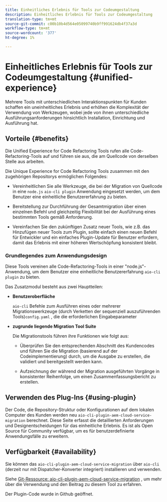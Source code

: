 ```yaml
---
title: Einheitliches Erlebnis für Tools zur Codeumgestaltung
description: Einheitliches Erlebnis für Tools zur Codeumgestaltung
translation-type: tm+mt
source-git-commit: c00b10b4d564e05099740b9ff991624db4f37a3d
workflow-type: tm+mt
source-wordcount: '377'
ht-degree: 1%

---
```



# Einheitliches Erlebnis für Tools zur Codeumgestaltung {#unified-experience}

Mehrere Tools mit unterschiedlichen Interaktionspunkten für Kunden schaffen ein uneinheitliches Erlebnis und erhöhen die Komplexität der Verwendung von Werkzeugen, wobei jede von ihnen unterschiedliche Ausführungsanforderungen hinsichtlich Installation, Einrichtung und Ausführung hat.

## Vorteile {#benefits}

Die Unified Experience for Code Refactoring Tools rufen alle Code-Refactoring-Tools auf und führen sie aus, die am Quellcode von derselben Stelle aus arbeiten.

Die Unique Experience for Code Refactoring Tools zusammen mit den zugehörigen Repositorys ermöglichen Folgendes:

* Vereinheitlichen Sie alle Werkzeuge, die bei der Migration von Quellcode in eine `node.js` `aio-cli plugin` Anwendung eingesetzt werden, um dem Benutzer eine einheitliche Benutzererfahrung zu bieten.

* Bereitstellung zur Durchführung der Gesamtmigration über einen einzelnen Befehl und gleichzeitig Flexibilität bei der Ausführung eines bestimmten Tools gemäß Anforderung.

* Vereinfachen Sie den zukünftigen Zusatz neuer Tools, wie z.B. das Hinzufügen neuer Tools zum Plugin, sollte einfach einen neuen Befehl für Entwickler und ein einfaches Plugin-Update für Benutzer erfordern, damit das Erlebnis mit einer höheren Wertschöpfung konsistent bleibt.

### Grundlegendes zum Anwendungsdesign

Diese Tools vereinen alle Code-Refactoring-Tools in einer &quot;node.js&quot;-Anwendung, um dem Benutzer eine einheitliche Benutzererfahrung `aio-cli plugin` zu bieten.

Das Zusatzmodul besteht aus zwei Hauptteilen:

* **Benutzeroberfläche**

   `aio-cli` Befehle zum Ausführen eines oder mehrerer Migrationswerkzeuge (durch Verketten der sequenziell auszuführenden Tools)`config.yaml` , die die erforderlichen Eingabeparameter

* **zugrunde liegende Migration Tool Suite**

   Die Migrationstools führen ihre Funktionen wie folgt aus:

   * Überprüfen Sie den entsprechenden Abschnitt des Kundencodes und führen Sie die Migration (basierend auf der Codeimplementierung) durch, um die Ausgabe zu erstellen, die validiert und bereitgestellt werden kann.

   * Aufzeichnung der während der Migration ausgeführten Vorgänge in konsistenter Reihenfolge, um einen Zusammenfassungsbericht zu erstellen.

## Verwenden des Plug-Ins {#using-plugin}

Der Code, die Repository-Struktur oder Konfigurationen auf dem lokalen Computer des Kunden werden neu `aio-cli-plugin-aem-cloud-service-migration` berechnet. Diese Seite erfasst die detaillierten Anforderungen und Designentscheidungen für das einheitliche Erlebnis.
Es ist als Open Source für Community verfügbar, um es für benutzerdefinierte Anwendungsfälle zu erweitern.

## Verfügbarkeit {#availability}

Sie können das `aio-cli-plugin-aem-cloud-service-migration` über `aio-cli` (derzeit nur mit Dispatcher-Konverter integriert) installieren und verwenden.

Siehe [Git-Ressource: aio-cli-plugin-aem-cloud-service-migration](https://github.com/adobe/aio-cli-plugin-aem-cloud-service-migration) , um mehr über die Verwendung und den Beitrag zu diesem Tool zu erfahren.

Der Plugin-Code wurde in Github geöffnet.

